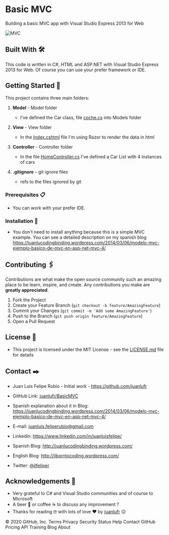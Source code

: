 <!-- Basic MVC app ASP .NET MVC 4 -->

# Basic MVC

Building a basic MVC app with Visual Studio Express 2013 for Web

![MVC](https://juanlucodingbinding.files.wordpress.com/2014/03/mvc.jpg)

## Built With 🛠️

This code is written in C#, HTML and ASP.NET with Visual Studio Express 2013 for Web.
Of course you can use your prefer framework or IDE.


<!-- GETTING STARTED -->

## Getting Started 🚀

This project contains three main folders:

1. **Model** - Model folder

   - I've defined the Car class, file [coche.cs](https://github.com/juanlufr/BasicMVC/blob/master/BasicMVC/Models/Coche.cs) into Models folder

2. **View** - View folder

   - In the [Index.cshtml](https://github.com/juanlufr/BasicMVC/blob/master/BasicMVC/View/Index.cshtml) file I'm using Razor to render the data in html

3. **Controller** - Controller folder

   - In the file [HomeController.cs](https://github.com/juanlufr/BasicMVC/blob/master/BasicMVC/Controller/HomeController.cs) I've defined a Car List with 4 instances of cars

4. **.gitignore** – git ignore files

   - refs to the files ignored by git

### Prerequisites 📋

- You can work with your prefer IDE.

### Installation 🔧

- You don't need to install anything because this is a simple MVC example. You can see a detailed description on my spanish blog https://juanlucodingbinding.wordpress.com/2014/03/06/modelo-mvc-ejemplo-basico-de-mvc-en-asp-net-mvc-4/

<!-- CONTRIBUTING -->

## Contributing 🖇️

Contributions are what make the open source community such an amazing place to be learn, inspire, and create. Any contributions you make are **greatly appreciated**.

1. Fork the Project
2. Create your Feature Branch (`git checkout -b feature/AmazingFeature`)
3. Commit your Changes (`git commit -m 'Add some AmazingFeature'`)
4. Push to the Branch (`git push origin feature/AmazingFeature`)
5. Open a Pull Request

<!-- LICENSE -->

## License 📄

- This project is licensed under the MIT License - see the [LICENSE.md](https://github.com/juanlufr/BasicMVC/blob/master/LICENSE.md) file for details

<!-- CONTACT -->

## Contact ✒️

- Juan Luis Felipe Rubio - Initial work - https://github.com/juanlufr

- GitHub Link: [juanlufr/BasicMVC](https://github.com/juanlufr/BasicMVC)

- Spanish explanation about it in Blog: https://juanlucodingbinding.wordpress.com/2014/03/06/modelo-mvc-ejemplo-basico-de-mvc-en-asp-net-mvc-4/

- E-mail: juanluis.feliperubio@gmail.com

- Linkedin: https://www.linkedin.com/in/juanluisfelipe/

- Spanish Blog: http://juanlucodingbinding.wordpress.com/

- English Blog: http://jlborntocoding.wordpress.com/

- Twitter: [@jlfeliper](https://twitter.com/jlfeliper)

<!-- ACKNOWLEDGEMENTS -->

## Acknowledgements 🎁

- Very grateful to C# and Visual Studio communities and of course to Microsoft
- A beer 🍺 or coffee ☕ to discuss any improvement ?
- Thanks for reading 🤓 with lots of love ❤️ by [juanlufr](https://github.com/juanlufr) 😉

© 2020 GitHub, Inc.
Terms
Privacy
Security
Status
Help
Contact GitHub
Pricing
API
Training
Blog
About

